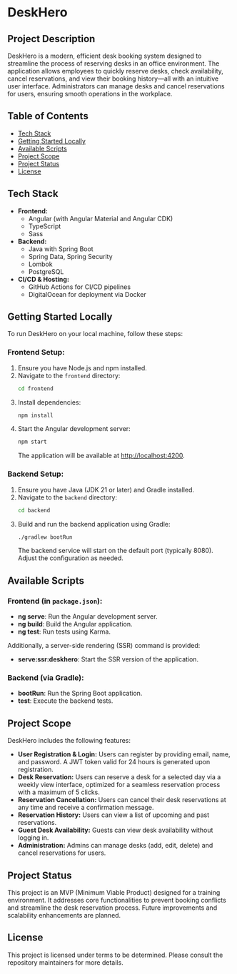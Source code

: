 # DeskHero

## Project Description
DeskHero is a modern, efficient desk booking system designed to streamline the process of reserving desks in an office environment. The application allows employees to quickly reserve desks, check availability, cancel reservations, and view their booking history—all with an intuitive user interface. Administrators can manage desks and cancel reservations for users, ensuring smooth operations in the workplace.

## Table of Contents
- [Tech Stack](#tech-stack)
- [Getting Started Locally](#getting-started-locally)
- [Available Scripts](#available-scripts)
- [Project Scope](#project-scope)
- [Project Status](#project-status)
- [License](#license)

## Tech Stack
- **Frontend:**
  - Angular (with Angular Material and Angular CDK)
  - TypeScript
  - Sass
- **Backend:**
  - Java with Spring Boot
  - Spring Data, Spring Security
  - Lombok
  - PostgreSQL
- **CI/CD & Hosting:**
  - GitHub Actions for CI/CD pipelines
  - DigitalOcean for deployment via Docker

## Getting Started Locally
To run DeskHero on your local machine, follow these steps:

### Frontend Setup:
1. Ensure you have Node.js and npm installed.
2. Navigate to the `frontend` directory:
   ```bash
   cd frontend
   ```
3. Install dependencies:
   ```bash
   npm install
   ```
4. Start the Angular development server:
   ```bash
   npm start
   ```
   The application will be available at [http://localhost:4200](http://localhost:4200).

### Backend Setup:
1. Ensure you have Java (JDK 21 or later) and Gradle installed.
2. Navigate to the `backend` directory:
   ```bash
   cd backend
   ```
3. Build and run the backend application using Gradle:
   ```bash
   ./gradlew bootRun
   ```
   The backend service will start on the default port (typically 8080). Adjust the configuration as needed.

## Available Scripts

### Frontend (in `package.json`):
- **ng serve**: Run the Angular development server.
- **ng build**: Build the Angular application.
- **ng test**: Run tests using Karma.

Additionally, a server-side rendering (SSR) command is provided:
- **serve:ssr:deskhero**: Start the SSR version of the application.

### Backend (via Gradle):
- **bootRun**: Run the Spring Boot application.
- **test**: Execute the backend tests.

## Project Scope
DeskHero includes the following features:
- **User Registration & Login:** Users can register by providing email, name, and password. A JWT token valid for 24 hours is generated upon registration.
- **Desk Reservation:** Users can reserve a desk for a selected day via a weekly view interface, optimized for a seamless reservation process with a maximum of 5 clicks.
- **Reservation Cancellation:** Users can cancel their desk reservations at any time and receive a confirmation message.
- **Reservation History:** Users can view a list of upcoming and past reservations.
- **Guest Desk Availability:** Guests can view desk availability without logging in.
- **Administration:** Admins can manage desks (add, edit, delete) and cancel reservations for users.

## Project Status
This project is an MVP (Minimum Viable Product) designed for a training environment. It addresses core functionalities to prevent booking conflicts and streamline the desk reservation process. Future improvements and scalability enhancements are planned.

## License
This project is licensed under terms to be determined. Please consult the repository maintainers for more details. 
